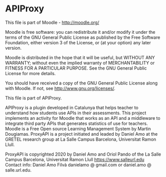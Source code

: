 # APIProxy

This file is part of Moodle - http://moodle.org/

Moodle is free software: you can redistribute it and/or modify it under the terms of the GNU General Public License as published by the Free Software Foundation, either version 3 of the License, or (at your option) any later version.

Moodle is distributed in the hope that it will be useful, but WITHOUT ANY WARRANTY; without even the implied warranty of MERCHANTABILITY or FITNESS FOR A PARTICULAR PURPOSE.  See the GNU General Public License for more details.

You should have received a copy of the GNU General Public License along with Moodle.  If not, see <http://www.gnu.org/licenses/>.

This file is part of APIProxy.

APIProxy is a plugin developed in Catalunya that helps teacher to understand how students use APIs in their assessments. This project implements an activity for Moodle that works as an API and a middleware to integrate third party APIs that generates statistics of use for teachers. Moodle is a Free Open source Learning Management System by Martin Dougiamas.
ProxyAPI is a project initiated and leaded by Daniel Amo at the GRETEL research group at La Salle Campus Barcelona, Universitat Ramon Llull.

ProxyAPI is copyrighted 2020 by Daniel Amo and Oriol Pando of the La Salle Campus Barcelona, 
Universitat Ramon Llull https://www.salleurl.edu
Contact info: Daniel Amo Filvà  danielamo @ gmail.com or daniel.amo @ salle.url.edu.

